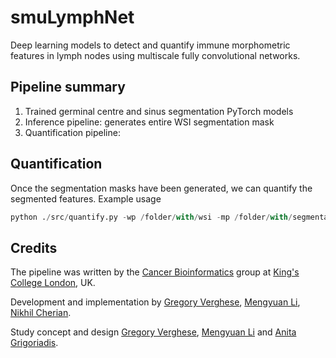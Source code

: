 # smuLymphNet

Deep learning models to detect and quantify immune morphometric features in lymph nodes using multiscale fully convolutional networks. 

## Pipeline summary 

1. Trained germinal centre and sinus segmentation PyTorch models
2. Inference pipeline: generates entire WSI segmentation mask
3. Quantification pipeline:

## Quantification

Once the segmentation masks have been generated, we can quantify the segmented features. Example usage

```python
python ./src/quantify.py -wp /folder/with/wsi -mp /folder/with/segmentation_masks -sp /folder/to_save_output
```

## Credits

The pipeline was written by the [Cancer Bioinformatics][url_cb] group at [King's College London][url_kcl], UK.

Development and implementation by [Gregory Verghese](gregory.e.verghese@kcl.ac.uk), [Mengyuan Li](mengyuan.3.li@@kcl.ac.uk), [Nikhil Cherian](nikhilcherian30@gmail.com). 

Study concept and design [Gregory Verghese](gregory.verghese.@kcl.ac.uk), [Mengyuan Li](mengyuan.3.li@@kcl.ac.uk) and [Anita Grigoriadis](anita.grigoriadis@kcl.ac.uk).

[url_cb]: http://cancerbioinformatics.co.uk/
[url_kcl]: https://www.kcl.ac.uk/

